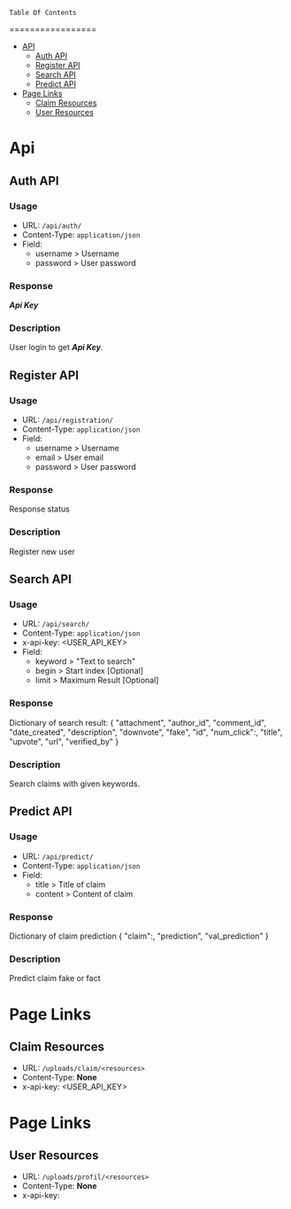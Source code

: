    Table Of Contents

=================

- [API](#api)
  - [Auth API](#auth-api)
  - [Register API](#register-api)
  - [Search API](#search-api)
  - [Predict API](#predict-api)
- [Page Links](#page-links)
  - [Claim Resources](#claim-resources)
  - [User Resources](#user-resources)

# Api

## Auth API

### Usage

- URL: `/api/auth/`
- Content-Type: `application/json`
- Field:
  - username > Username
  - password > User password

### Response

**_Api Key_**

### Description

User login to get **_Api Key_**.

## Register API

### Usage

- URL: `/api/registration/`
- Content-Type: `application/json`
- Field:
  - username > Username
  - email > User email
  - password > User password

### Response

Response status

### Description

Register new user

## Search API

### Usage

- URL: `/api/search/`
- Content-Type: `application/json`
- x-api-key: <USER_API_KEY>
- Field:
  - keyword > "Text to search"
  - begin > Start index [Optional]
  - limit > Maximum Result [Optional]

### Response

Dictionary of search result:
{ "attachment",
"author_id",
"comment_id",
"date_created",
"description",
"downvote",
"fake",
"id",
"num_click":,
"title",
"upvote",
"url",
"verified_by" }

### Description

Search claims with given keywords.

## Predict API

### Usage

- URL: `/api/predict/`
- Content-Type: `application/json`
- Field:
  - title > Title of claim
  - content > Content of claim

### Response

Dictionary of claim prediction
{ "claim":,
"prediction",
"val_prediction" }

### Description

Predict claim fake or fact

# Page Links

## Claim Resources

- URL: `/uploads/claim/<resources>`
- Content-Type: **None**
- x-api-key: <USER_API_KEY>

# Page Links

## User Resources

- URL: `/uploads/profil/<resources>`
- Content-Type: **None**
- x-api-key: <User API Key>
